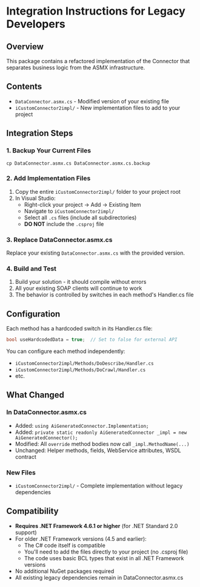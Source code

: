 # Integration Instructions for Legacy Developers

## Overview
This package contains a refactored implementation of the Connector that separates business logic from the ASMX infrastructure.

## Contents
- `DataConnector.asmx.cs` - Modified version of your existing file
- `iCustomConnector2impl/` - New implementation files to add to your project

## Integration Steps

### 1. Backup Your Current Files
```
cp DataConnector.asmx.cs DataConnector.asmx.cs.backup
```

### 2. Add Implementation Files
1. Copy the entire `iCustomConnector2impl/` folder to your project root
2. In Visual Studio:
   - Right-click your project → Add → Existing Item
   - Navigate to `iCustomConnector2impl/`
   - Select all `.cs` files (include all subdirectories)
   - **DO NOT** include the `.csproj` file

### 3. Replace DataConnector.asmx.cs
Replace your existing `DataConnector.asmx.cs` with the provided version.

### 4. Build and Test
1. Build your solution - it should compile without errors
2. All your existing SOAP clients will continue to work
3. The behavior is controlled by switches in each method's Handler.cs file

## Configuration

Each method has a hardcoded switch in its Handler.cs file:
```csharp
bool useHardcodedData = true;  // Set to false for external API
```

You can configure each method independently:
- `iCustomConnector2impl/Methods/DoDescribe/Handler.cs`
- `iCustomConnector2impl/Methods/DoCrawl/Handler.cs`
- etc.

## What Changed

### In DataConnector.asmx.cs
- Added: `using AiGeneratedConnector.Implementation;`
- Added: `private static readonly AiGeneratedConnector _impl = new AiGeneratedConnector();`
- Modified: All `override` method bodies now call `_impl.MethodName(...)`
- Unchanged: Helper methods, fields, WebService attributes, WSDL contract

### New Files
- `iCustomConnector2impl/` - Complete implementation without legacy dependencies

## Compatibility
- **Requires .NET Framework 4.6.1 or higher** (for .NET Standard 2.0 support)
- For older .NET Framework versions (4.5 and earlier):
  - The C# code itself is compatible
  - You'll need to add the files directly to your project (no .csproj file)
  - The code uses basic BCL types that exist in all .NET Framework versions
- No additional NuGet packages required
- All existing legacy dependencies remain in DataConnector.asmx.cs
